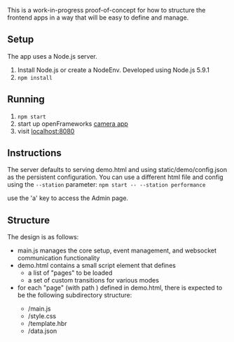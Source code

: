 This is a work-in-progress proof-of-concept for how to structure the frontend apps in a way that will be easy to define and manage.

## Setup
The app uses a Node.js server.

1. Install Node.js or create a NodeEnv. Developed using Node.js 5.9.1
2. `npm install`

## Running

1. `npm start`
2. start up openFrameworks [camera app](https://github.com/wearecollins/MMI_Interactives/tree/develop/Camera)
3. visit [localhost:8080]()

## Instructions

The server defaults to serving demo.html and using static/demo/config.json as the persistent configuration. You can use a different html file and config using the `--station` parameter: `npm start -- --station performance`

use the 'a' key to access the Admin page.

## Structure
The design is as follows:

* main.js manages the core setup, event management, and websocket communication functionality
* demo.html contains a small script element that defines 
    - a list of "pages" to be loaded
    - a set of custom transitions for various modes
* for each "page" (with path <PagePath>) defined in demo.html, there is expected to be the following subdirectory structure:
    - <PagePath>/main.js
    - <PagePath>/style.css
    - <PagePath>/template.hbr
    - <PagePath>/data.json

